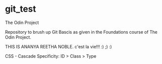 # git_test
The Odin Project

Repository to brush up Git Bascis as given in the Foundations course of The Odin Project. 

THIS IS ANANYA REETHA NOBLE. 
c'est la vie!!!
:) ;) :)

CSS - Cascade
Specificity: 
ID > Class > Type
